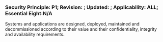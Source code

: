 ### Security Principle: P1; Revision: ; Updated: ; Applicability: ALL; Essential Eight:N/A
<p>Systems and applications are designed, deployed, maintained and decommissioned according to their value and their confidentiality, integrity and availability requirements.</p>